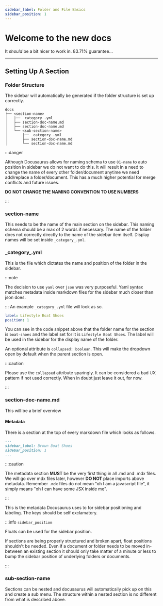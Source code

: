 ```yaml
---
sidebar_label: Folder and File Basics
sidebar_position: 1
---
```


# Welcome to the new docs

It _should_ be a bit nicer to work in. 83.71% guarantee...

---

## Setting Up A Section

### Folder Structure

The sidebar will automatically be generated if the folder structure is set up correctly.

```text
docs
├── <section-name>
│   ├── _category_.yml
│   ├── section-doc-name.md
│   ├── section-doc-name.md
│   └── <sub-section-name>
│       ├── _category_.yml
│       ├── section-doc-name.md
│       └── section-doc-name.md
```

:::danger

Although Docusaurus allows for naming schema to use `01-name` to auto position in sidebar we do not want to do this.
It will result in a need to change the name of every other folder/document anytime we need add/replace a folder/document.
This has a much higher potential for merge conflicts and future issues.

**DO NOT CHANGE THE NAMING CONVENTION TO USE NUMBERS**

:::

### section-name

This needs to be the name of the main section on the sidebar.
This naming schema should be a max of 2 words if necessary.
The name of the folder does not correctly directly to the name of
the sidebar item itself. Display names will be set inside `_category_.yml`.

### \_category\_.yml

This is the file which dictates the name and position of the folder in the sidebar.

:::note

The decision to use `yaml` over `json` was very purposeful. Yaml syntax
matches metadata inside markdown files for the sidebar much closer than json does.

:::
An example `_category_.yml` file will look as so.

```yaml title="docs/boat-shoes/category_.yml"
label: Lifestyle Boat Shoes
position: 1
```

You can see in the code snippet above that the folder name for the section is `boat-shoes`
and the label set for it is `Lifestyle Boat Shoes`. The label will be used in the sidebar
for the display name of the folder.

An optional attribute is `collapsed: boolean`. This will make the dropdown
open by default when the parent section is open.

:::caution

Please use the `collapsed` attribute sparingly. It can be considered
a bad UX pattern if not used correctly. When in doubt just leave it out, for now.

:::

### section-doc-name.md

This will be a brief overview

#### Metadata

There is a section at the top of every markdown file which looks as follows.

```markdown
---
sidebar_label: Brown Boat Shoes
sidebar_position: 1
---
```

:::caution

The metadata section **MUST** be the very first thing in all .md and .mdx files.
We will go over mdx files later, however **DO NOT** place imports above metadata.
Remember `.mdx` files do not mean "oh I am a javascript file", it simply means
"oh I can have some JSX inside me".

:::

This is the metadata Docusaurus uses to for sidebar positioning and labeling.
The keys should be self exclamatory.

:::info `sidebar_position`

Floats can be used for the sidebar position.

If sections are being properly structured and broken apart, float positions shouldn't
be needed. Even if a document or folder needs to be moved in-between an existing section
it should only take matter of a minute or less to bump the sidebar position of
underlying folders or documents.

:::

### sub-section-name

Sections can be nested and docusaurus will automatically pick up on this and create
a sub menu. The structure within a nested section is no different from what is described above.
